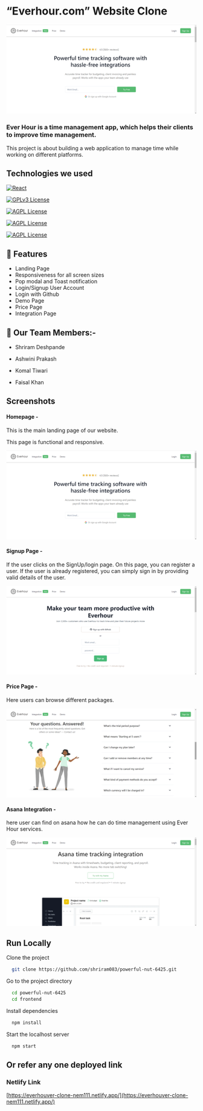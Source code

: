 # “Everhour.com” Website Clone

![Homepage ](./frontend/src/assets/home.png)

### Ever Hour is a time management app, which helps their clients to improve time management.

This project is about building a web application to manage time while working on different platforms. 

## Technologies we used

[![React](<https://img.shields.io/badge/React_(17.0.2)-20232A?style=for-the-badge&logo=react&logoColor=61DAFB>)](https://reactjs.org/)

[![GPLv3 License](<https://img.shields.io/badge/Redux_(4.1.2)-593D88?style=for-the-badge&logo=redux&logoColor=white>)](https://redux.js.org/)

[![AGPL License](https://img.shields.io/badge/Chakra%20UI-3bc7bd?style=for-the-badge&logo=chakraui&logoColor=white)](https://chakra-ui.com/)

[![AGPL License](https://img.shields.io/badge/Rest_API-02303A?style=for-the-badge&logo=react-router&logoColor=white)](https://www.npmjs.com/package/json-server)

[![AGPL License](https://img.shields.io/badge/Styled-Component-orange)](https://styled-components.com/)

## 🚀 Features

- Landing Page
- Responsiveness for all screen sizes
- Pop modal and Toast notification
- Login/Signup User Account
- Login with Github
- Demo Page
- Price Page
- Integration Page

## 🚀 Our Team Members:-


- Shriram Deshpande

- Ashwini Prakash

- Komal Tiwari

- Faisal Khan


## Screenshots

#### Homepage -

This is the main landing page of our website. 

This page is functional and responsive.

![Homepage ](./frontend/src/assets/home.png)

#### Signup Page -

If the user clicks on the SignUp/login page. On this page, you can register a user. If the user is already registered, you can simply sign in by providing valid details of the user.

![Navigation bar](./frontend/src/assets/signup.png)


#### Price Page -

Here users can browse different packages.

![Products Page](./frontend/src/assets/price.png)



#### Asana Integration -

here user can find on asana how he can do time management using Ever Hour services.

![Asana](./frontend/src/assets/asana.png)

## Run Locally

Clone the project

```bash
  git clone https://github.com/shriram083/powerful-nut-6425.git
```

Go to the project directory

```bash
  cd powerful-nut-6425
  cd frontend
```

Install dependencies

```bash
  npm install
```

Start the localhost server

```bash
  npm start
```


## Or refer any one deployed link

### Netlify Link

[https://everhouver-clone-nem111.netlify.app/](https://everhouver-clone-nem111.netlify.app/)

